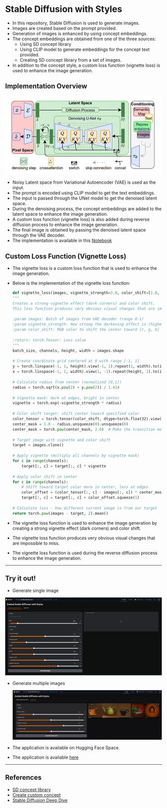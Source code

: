 # Stable Diffusion with Styles

- In this repository, Stable Diffusion is used to generate images.
- Images are created based on the prompt provided.
- Generation of images is enhanced by using concept embeddings.
- The concept embeddings are obtained from one of the three sources:
    - Using SD concept library
    - Using CLIP model to generate embeddings for the concept text provided.
    - Creating SD concept library from a set of images.
- In addition to the concept style, a custom loss function (vignette loss) is used to enhance the image generation.  



## Implementation Overview

![image-20250225122334818](README.assets/image-20250225122334818.png)

- Noisy Latent space from Variational Autoencoder (VAE) is used as the input.
- The prompt is encoded using CLIP model to get the text embeddings.
- The input is passed through the UNet model to get the denoised latent space.
- During the denoising process, the concept embeddings are added to the latent space to enhance the image generation.
- A custom loss function (vignette loss) is also added during reverse diffusion process to enhance the image generation.
- The final image is obtained by passing the denoised latent space through the VAE decoder.
- The implementation is available in this [Notebook](Guided_Stable_Diffusion_with_Styles.ipynb)  



## Custom Loss Function (Vignette Loss)

- The vignette loss is a custom loss function that is used to enhance the image generation.
- Below is the implementation of the vignette loss function:
    ```python
    def vignette_loss(images, vignette_strength=3.0, color_shift=[1.0, 0.5, 0.0]):
    """
    Creates a strong vignette effect (dark corners) and color shift.
    This loss function produces very obvious visual changes that are impossible to miss.

    :param images: Batch of images from VAE decoder (range 0-1)
    :param vignette_strength: How strong the darkening effect is (higher = more dramatic)
    :param color_shift: RGB color to shift the center toward [r, g, b]

    :return: torch.Tensor: Loss value
    """
    batch_size, channels, height, width = images.shape

    # Create coordinate grid centered at 0 with range [-1, 1]
    y = torch.linspace(-1, 1, height).view(-1, 1).repeat(1, width).to(images.device)
    x = torch.linspace(-1, 1, width).view(1, -1).repeat(height, 1).to(images.device)

    # Calculate radius from center (normalized [0,1])
    radius = torch.sqrt(x.pow(2) + y.pow(2)) / 1.414

    # Vignette mask: dark at edges, bright in center
    vignette = torch.exp(-vignette_strength * radius)

    # Color shift target: shift center toward specified color
    color_tensor = torch.tensor(color_shift, dtype=torch.float32).view(1, 3, 1, 1).to(images.device)
    center_mask = 1.0 - radius.unsqueeze(0).unsqueeze(0)
    center_mask = torch.pow(center_mask, 2.0)  # Make the transition more dramatic

    # Target image with vignette and color shift
    target = images.clone()

    # Apply vignette (multiply all channels by vignette mask)
    for c in range(channels):
        target[:, c] = target[:, c] * vignette

    # Apply color shift in center
    for c in range(channels):
        # Shift toward target color more in center, less at edges
        color_offset = (color_tensor[:, c] - images[:, c]) * center_mask
        target[:, c] = target[:, c] + color_offset.squeeze(1)

    # Calculate loss - how different current image is from our target
    return torch.pow(images - target, 2).mean()
    ```

- The vignette loss function is used to enhance the image generation by creating a strong vignette effect (dark corners) and color shift.
- The vignette loss function produces very obvious visual changes that are impossible to miss.
- The vignette loss function is used during the reverse diffusion process to enhance the image generation.

---



## Try it out!

- Generate single image

![App](README.assets/app.gif)

- Generate multiple images

  ![image-20250301160634867](README.assets/image-20250301160634867.png)

- The application is available on Hugging Face Space.

- The application is available [here](https://huggingface.co/spaces/Shilpaj/StableDiffusion)

---



## References

- [SD concept library](https://huggingface.co/sd-concepts-library)
- [Create custom concept](https://colab.research.google.com/github/huggingface/notebooks/blob/main/diffusers/sd_textual_inversion_training.ipynb#scrollTo=gTlUJYB1QNSN)
- [Stable Diffusion Deep Dive](https://github.com/fastai/diffusion-nbs/blob/master/Stable%20Diffusion%20Deep%20Dive.ipynb)
